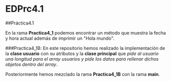# EDPrc4.1

##Práctica4.1

En la rama **Practica4_1** podemos encontrar un método que muestra la fecha y hora actual además de imprimir un "Hola mundo".<br>

###Practica4_1B:
En este repositorio hemos realizado la implementación de la **clase usuario** con su atributos y la **clase principal** que *pide al usuario una longitud para el array usuarios y pide los datos para rellenar dichos objetos dentro del array*.<br>

Posteriormente hemos mezclado la rama **Practica4_1B** con la rama **main**.
